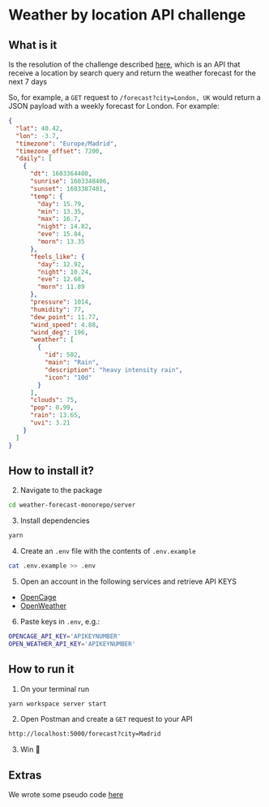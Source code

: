 # Weather by location API challenge

## What is it

Is the resolution of the challenge described [here](../docs/challenge.md), which is an API that receive a location by search query and return the weather forecast for the next 7 days

So, for example, a `GET` request to `/forecast?city=London, UK` would return a JSON payload with a weekly forecast for London. For example:

```json
{
  "lat": 40.42,
  "lon": -3.7,
  "timezone": "Europe/Madrid",
  "timezone_offset": 7200,
  "daily": [
    {
      "dt": 1603364400,
      "sunrise": 1603348406,
      "sunset": 1603387481,
      "temp": {
        "day": 15.79,
        "min": 13.35,
        "max": 16.7,
        "night": 14.82,
        "eve": 15.84,
        "morn": 13.35
      },
      "feels_like": {
        "day": 12.92,
        "night": 10.24,
        "eve": 12.68,
        "morn": 11.89
      },
      "pressure": 1014,
      "humidity": 77,
      "dew_point": 11.77,
      "wind_speed": 4.88,
      "wind_deg": 196,
      "weather": [
        {
          "id": 502,
          "main": "Rain",
          "description": "heavy intensity rain",
          "icon": "10d"
        }
      ],
      "clouds": 75,
      "pop": 0.99,
      "rain": 13.65,
      "uvi": 3.21
    }
  ]
}
```

## How to install it?

2. Navigate to the package

```sh
cd weather-forecast-monorepo/server
```

3. Install dependencies

```sh
yarn
```

4. Create an `.env` file with the contents of `.env.example`

```sh
cat .env.example >> .env
```

5. Open an account in the following services and retrieve API KEYS

- [OpenCage](https://opencagedata.com/api#quickstart)
- [OpenWeather](https://openweathermap.org/)

6. Paste keys in `.env`, e.g.:

```sh
OPENCAGE_API_KEY='APIKEYNUMBER'
OPEN_WEATHER_API_KEY='APIKEYNUMBER'
```

## How to run it

1. On your terminal run

```sh
yarn workspace server start
```

2. Open Postman and create a `GET` request to your API

```txt
http://localhost:5000/forecast?city=Madrid
```

3. Win 🚀

## Extras

We wrote some pseudo code [here](../docs/pseudo-code.md)
